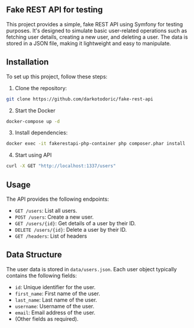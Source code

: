 ## Fake REST API for testing

This project provides a simple, fake REST API using Symfony for testing purposes. It's designed to simulate basic user-related operations such as fetching user details, creating a new user, and deleting a user. The data is stored in a JSON file, making it lightweight and easy to manipulate.

## Installation
To set up this project, follow these steps:

1. Clone the repository:
```bash
git clone https://github.com/darkotodoric/fake-rest-api
```

2. Start the Docker
```bash
docker-compose up -d
```

3. Install dependencies:
```bash
docker exec -it fakerestapi-php-container php composer.phar install
```

4. Start using API
```bash
curl -X GET "http://localhost:1337/users"
```

## Usage

The API provides the following endpoints:

- `GET /users`: List all users.
- `POST /users`: Create a new user.
- `GET /users/{id}`: Get details of a user by their ID.
- `DELETE /users/{id}`: Delete a user by their ID.
- `GET /headers`: List of headers

## Data Structure

The user data is stored in `data/users.json`. Each user object typically contains the following fields:

- `id`: Unique identifier for the user.
- `first_name`: First name of the user.
- `last_name`: Last name of the user.
- `username`: Username of the user.
- `email`: Email address of the user.
- (Other fields as required).
